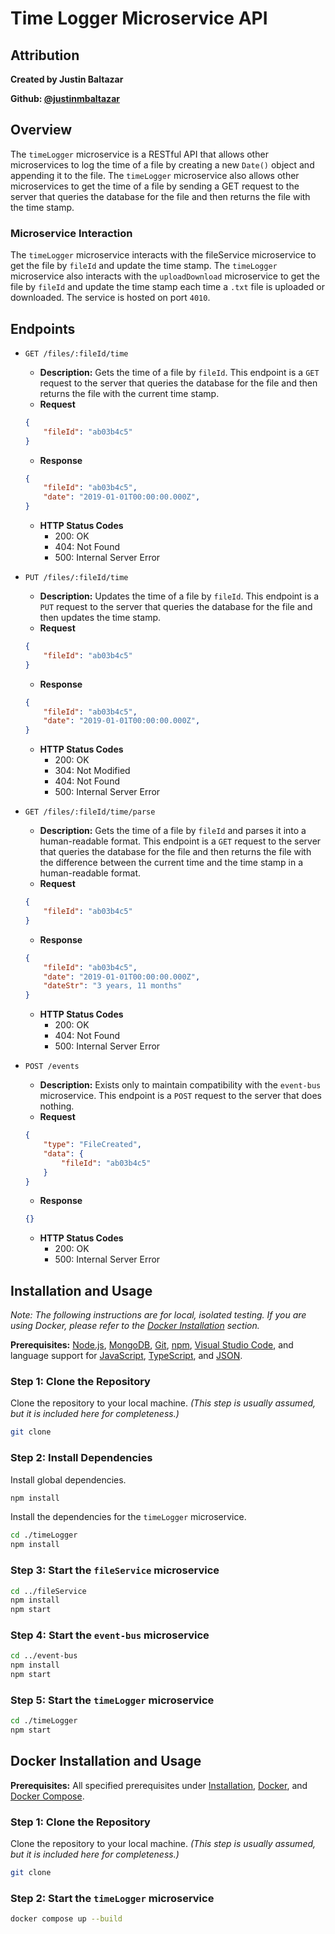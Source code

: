 # **Time Logger Microservice API**

## **Attribution**
**Created by Justin Baltazar** 

**Github: [@justinmbaltazar](https://github.com/justinmbaltazar)**

## **Overview**

The `timeLogger` microservice is a RESTful API that allows other microservices to log the time of a file by creating a new `Date()` object and appending it to the file. The `timeLogger` microservice also allows other microservices to get the time of a file by sending a GET request to the server that queries the database for the file and then returns the file with the time stamp.

### **Microservice Interaction**

The `timeLogger` microservice interacts with the fileService microservice to get the file by `fileId` and update the time stamp. The `timeLogger` microservice also interacts with the `uploadDownload` microservice to get the file by `fileId` and update the time stamp each time a `.txt` file is uploaded or downloaded. The service is hosted on port `4010`.

## **Endpoints**
- `GET /files/:fileId/time`
    - **Description:** Gets the time of a file by `fileId`. This endpoint is a `GET` request to the server that queries the database for the file and then returns the file with the current time stamp.
    - **Request**
    ```json
    {
        "fileId": "ab03b4c5"
    }
    ```
    - **Response**
    ```json
    {
        "fileId": "ab03b4c5",
        "date": "2019-01-01T00:00:00.000Z",
    }
    ```
    - **HTTP Status Codes**
        - 200: OK
        - 404: Not Found
        - 500: Internal Server Error
- `PUT /files/:fileId/time`
    - **Description:** Updates the time of a file by `fileId`. This endpoint is a `PUT` request to the server that queries the database for the file and then updates the time stamp.
    - **Request**
    ```json
    {
        "fileId": "ab03b4c5"
    }
    ```
    - **Response**
    ```json
    {
        "fileId": "ab03b4c5",
        "date": "2019-01-01T00:00:00.000Z",
    }
    ```
    - **HTTP Status Codes**
        - 200: OK
        - 304: Not Modified
        - 404: Not Found
        - 500: Internal Server Error

- `GET /files/:fileId/time/parse`
    - **Description:** Gets the time of a file by `fileId` and parses it into a human-readable format. This endpoint is a `GET` request to the server that queries the database for the file and then returns the file with the difference between the current time and the time stamp in a human-readable format.
    - **Request**
    ```json
    {
        "fileId": "ab03b4c5"
    }
    ```
    - **Response**
    ```json
    {
        "fileId": "ab03b4c5",
        "date": "2019-01-01T00:00:00.000Z",
        "dateStr": "3 years, 11 months"
    }
    ```
    - **HTTP Status Codes**
        - 200: OK
        - 404: Not Found
        - 500: Internal Server Error
-  `POST /events`
    - **Description:** Exists only to maintain compatibility with the `event-bus` microservice. This endpoint is a `POST` request to the server that does nothing.
    - **Request**
    ```json
    {
        "type": "FileCreated",
        "data": {
            "fileId": "ab03b4c5"
        }
    }
    ```
    - **Response**
    ```json
    {}
    ```
    - **HTTP Status Codes**
        - 200: OK
        - 500: Internal Server Error

## **Installation and Usage**

*Note: The following instructions are for local, isolated testing. If you are using Docker, please refer to the [Docker Installation](#docker-installation-and-usage) section.*

**Prerequisites:** [Node.js](https://nodejs.org/en/download/), [MongoDB](https://www.mongodb.com/download-center/community), [Git](https://git-scm.com/downloads), [npm](https://www.npmjs.com/get-npm), [Visual Studio Code](https://code.visualstudio.com/download), and language support for [JavaScript](https://code.visualstudio.com/docs/languages/javascript), [TypeScript](https://code.visualstudio.com/docs/languages/typescript), and [JSON](https://code.visualstudio.com/docs/languages/json).

### **Step 1: Clone the Repository**

Clone the repository to your local machine. *(This step is usually assumed, but it is included here for completeness.)*

```bash
git clone
```

### **Step 2: Install Dependencies**

Install global dependencies.

```bash
npm install
```

Install the dependencies for the `timeLogger` microservice.

```bash
cd ./timeLogger
npm install
```

### **Step 3: Start the `fileService` microservice**

```bash
cd ../fileService
npm install
npm start
```

### **Step 4: Start the `event-bus` microservice**

```bash
cd ../event-bus
npm install
npm start
```

### **Step 5: Start the `timeLogger` microservice**

```bash
cd ./timeLogger
npm start
```

## **Docker Installation and Usage**

**Prerequisites:** All specified prerequisites under [Installation](#installation-and-usage), [Docker](https://docs.docker.com/install/), and [Docker Compose](https://docs.docker.com/compose/install/).

### **Step 1: Clone the Repository**

Clone the repository to your local machine. *(This step is usually assumed, but it is included here for completeness.)*

```bash
git clone
```

### **Step 2: Start the `timeLogger` microservice**

```bash
docker compose up --build
```